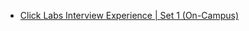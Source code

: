  - [Click Labs Interview Experience | Set 1 (On-Campus)](https://www.geeksforgeeks.org/click-labs-interview-experience-set-1/)
